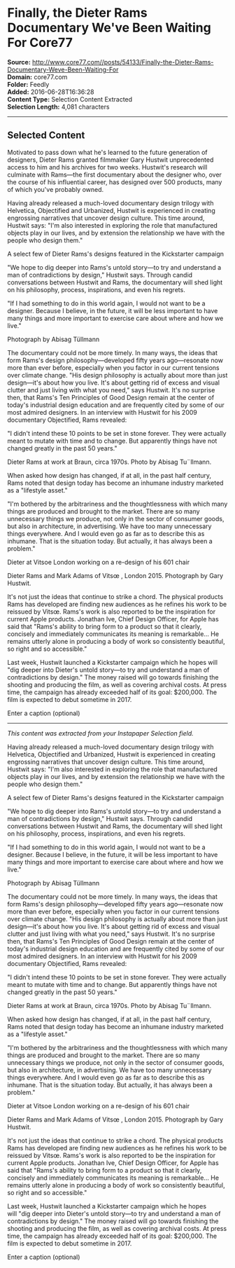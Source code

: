 # Finally, the Dieter Rams Documentary We've Been Waiting For Core77

**Source:** http://www.core77.com//posts/54133/Finally-the-Dieter-Rams-Documentary-Weve-Been-Waiting-For  
**Domain:** core77.com  
**Folder:** Feedly  
**Added:** 2016-06-28T16:36:28  
**Content Type:** Selection Content Extracted  
**Selection Length:** 4,081 characters  


---

## Selected Content

Motivated to pass down what he's learned to the future generation of designers, Dieter Rams granted filmmaker Gary Hustwit unprecedented access to him and his archives for two weeks. Hustwit's research will culminate with Rams—the first documentary about the designer who, over the course of his influential career, has designed over 500 products, many of which you've probably owned.

Having already released a much-loved documentary design trilogy with Helvetica, Objectified and Urbanized, Hustwit is experienced in creating engrossing narratives that uncover design culture. This time around, Hustwit says: "I'm also interested in exploring the role that manufactured objects play in our lives, and by extension the relationship we have with the people who design them."

A select few of Dieter Rams's designs featured in the Kickstarter campaign

"We hope to dig deeper into Rams's untold story—to try and understand a man of contradictions by design," Hustwit says. Through candid conversations between Hustwit and Rams, the documentary will shed light on his philosophy, process, inspirations, and even his regrets.

"If I had something to do in this world again, I would not want to be a designer. Because I believe, in the future, it will be less important to have many things and more important to exercise care about where and how we live."

Photograph by Abisag Tüllmann

The documentary could not be more timely. In many ways, the ideas that form Rams's design philosophy—developed fifty years ago—resonate now more than ever before, especially when you factor in our current tensions over climate change. "His design philosophy is actually about more than just design—it's about how you live. It's about getting rid of excess and visual clutter and just living with what you need," says Hustwit. It's no surprise then, that Rams's Ten Principles of Good Design remain at the center of today's industrial design education and are frequently cited by some of our most admired designers. In an interview with Hustwit for his 2009 documentary Objectified, Rams revealed:

"I didn't intend these 10 points to be set in stone forever. They were actually meant to mutate with time and to change. But apparently things have not changed greatly in the past 50 years."

Dieter Rams at work at Braun, circa 1970s. Photo by Abisag Tu¨llmann.

When asked how design has changed, if at all, in the past half century, Rams noted that design today has become an inhumane industry marketed as a "lifestyle asset."

"I'm bothered by the arbitrariness and the thoughtlessness with which many things are produced and brought to the market. There are so many unnecessary things we produce, not only in the sector of consumer goods, but also in architecture, in advertising. We have too many unnecessary things everywhere. And I would even go as far as to describe this as inhumane. That is the situation today. But actually, it has always been a problem."

Dieter at Vitsoe London working on a re-design of his 601 chair

Dieter Rams and Mark Adams of Vitsœ , London 2015. Photograph by Gary Hustwit.

It's not just the ideas that continue to strike a chord. The physical products Rams has developed are finding new audiences as he refines his work to be reissued by Vitsœ. Rams's work is also reported to be the inspiration for current Apple products. Jonathan Ive, Chief Design Officer, for Apple has said that "Rams's ability to bring form to a product so that it clearly, concisely and immediately communicates its meaning is remarkable… He remains utterly alone in producing a body of work so consistently beautiful, so right and so accessible."

Last week, Hustwit launched a Kickstarter campaign which he hopes will "dig deeper into Dieter's untold story—to try and understand a man of contradictions by design." The money raised will go towards finishing the shooting and producing the film, as well as covering archival costs. At press time, the campaign has already exceeded half of its goal: $200,000. The film is expected to debut sometime in 2017.

Enter a caption (optional)

---

*This content was extracted from your Instapaper Selection field.*

Having already released a much-loved documentary design trilogy with Helvetica, Objectified and Urbanized, Hustwit is experienced in creating engrossing narratives that uncover design culture. This time around, Hustwit says: "I'm also interested in exploring the role that manufactured objects play in our lives, and by extension the relationship we have with the people who design them."

A select few of Dieter Rams's designs featured in the Kickstarter campaign

"We hope to dig deeper into Rams's untold story—to try and understand a man of contradictions by design," Hustwit says. Through candid conversations between Hustwit and Rams, the documentary will shed light on his philosophy, process, inspirations, and even his regrets.

"If I had something to do in this world again, I would not want to be a designer. Because I believe, in the future, it will be less important to have many things and more important to exercise care about where and how we live."

Photograph by Abisag Tüllmann

The documentary could not be more timely. In many ways, the ideas that form Rams's design philosophy—developed fifty years ago—resonate now more than ever before, especially when you factor in our current tensions over climate change. "His design philosophy is actually about more than just design—it's about how you live. It's about getting rid of excess and visual clutter and just living with what you need," says Hustwit. It's no surprise then, that Rams's Ten Principles of Good Design remain at the center of today's industrial design education and are frequently cited by some of our most admired designers. In an interview with Hustwit for his 2009 documentary Objectified, Rams revealed:

"I didn't intend these 10 points to be set in stone forever. They were actually meant to mutate with time and to change. But apparently things have not changed greatly in the past 50 years."

Dieter Rams at work at Braun, circa 1970s. Photo by Abisag Tu¨llmann.

When asked how design has changed, if at all, in the past half century, Rams noted that design today has become an inhumane industry marketed as a "lifestyle asset."

"I'm bothered by the arbitrariness and the thoughtlessness with which many things are produced and brought to the market. There are so many unnecessary things we produce, not only in the sector of consumer goods, but also in architecture, in advertising. We have too many unnecessary things everywhere. And I would even go as far as to describe this as inhumane. That is the situation today. But actually, it has always been a problem."

Dieter at Vitsoe London working on a re-design of his 601 chair

Dieter Rams and Mark Adams of Vitsœ , London 2015. Photograph by Gary Hustwit.

It's not just the ideas that continue to strike a chord. The physical products Rams has developed are finding new audiences as he refines his work to be reissued by Vitsœ. Rams's work is also reported to be the inspiration for current Apple products. Jonathan Ive, Chief Design Officer, for Apple has said that "Rams's ability to bring form to a product so that it clearly, concisely and immediately communicates its meaning is remarkable… He remains utterly alone in producing a body of work so consistently beautiful, so right and so accessible."

Last week, Hustwit launched a Kickstarter campaign which he hopes will "dig deeper into Dieter's untold story—to try and understand a man of contradictions by design." The money raised will go towards finishing the shooting and producing the film, as well as covering archival costs. At press time, the campaign has already exceeded half of its goal: $200,000. The film is expected to debut sometime in 2017.

Enter a caption (optional)

